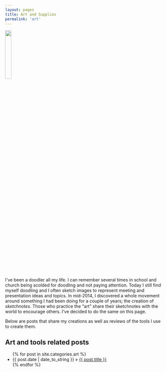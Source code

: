 ```yaml
---
layout: pages
title: Art and Supplies
permalink: 'art'
---
```


<img class="category" src="/images/design/art.svg" width="20%" />

I've been a doodler all my life. I can remember several times in school and church being scolded for doodling and not paying attention. Today I still find myself doodling and I often sketch images to represent meeting and presentation ideas and topics. In mid-2014, I discovered a whole movement around something I had been doing for a couple of years; the creation of *sketchnotes*. Those who practice the “art” share their sketchnotes with the world to encourage others. I’ve decided to do the same on this page.

Below are posts that share my creations as well as reviews of the tools I use to create them.

## Art and tools related posts
<ul id="blog-posts" class="posts">
{% for post in site.categories.art %}
    <li><span>{{ post.date | date_to_string }} &raquo; </span><a href="{{ post.url }}">{{ post.title }}</a></li>
{% endfor %}
</ul>
